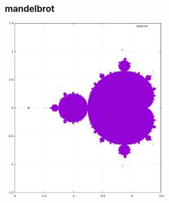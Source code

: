 # mandelbrot

![complexset!](https://github.com/samuelelanzi/mandelbrot/blob/master/complexset/images/mandelbrot_gnuplot)
